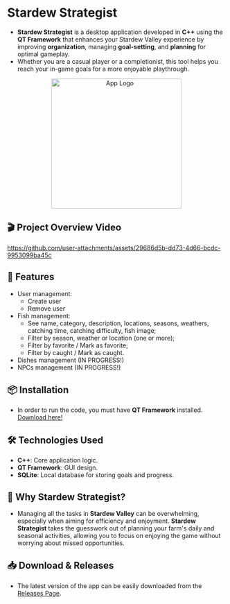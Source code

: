 # Stardew Strategist
- **Stardew Strategist** is a desktop application developed in **C++** using the **QT Framework** that enhances your Stardew Valley experience by improving **organization**, managing **goal-setting**, and **planning** for optimal gameplay.<br/>
- Whether you are a casual player or a completionist, this tool helps you reach your in-game goals for a more enjoyable playthrough.<br/>

<div align="center">
  <img src="https://github.com/user-attachments/assets/b51a9813-be5b-41b8-b6a6-3d3cd693b035" alt="App Logo" width="300"/>
</div>

## 🎬 Project Overview Video
https://github.com/user-attachments/assets/29686d5b-dd73-4d66-bcdc-9953099ba45c

## 🚀 Features
- User management:
  - Create user
  - Remove user
- Fish management:
  - See name, category, description, locations, seasons, weathers, catching time, catching difficulty, fish image;
  - Filter by season, weather or location (one or more);
  - Filter by favorite / Mark as favorite;
  - Filter by caught / Mark as caught.
- Dishes management (IN PROGRESS!)
- NPCs management (IN PROGRESS!)

## 📦 Installation
- In order to run the code, you must have **QT Framework** installed. [Download here!](https://www.qt.io/download)

## 🛠️ Technologies Used
- **C++**: Core application logic.
- **QT Framework**: GUI design.
- **SQLite**: Local database for storing goals and progress.

## 🌟 Why Stardew Strategist?
- Managing all the tasks in **Stardew Valley** can be overwhelming, especially when aiming for efficiency and enjoyment. **Stardew Strategist** takes the guesswork out of planning your farm's daily and seasonal activities, allowing you to focus on enjoying the game without worrying about missed opportunities.

## 📥 Download & Releases
- The latest version of the app can be easily downloaded from the [Releases Page](https://github.com/Razvanix445/Stardew-Valley-App/tags).
